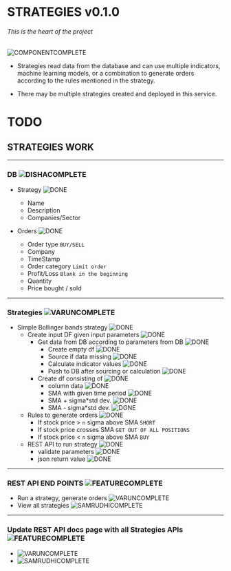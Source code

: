 # STRATEGIES v0.1.0

###### This is the heart of the project

![COMPONENTCOMPLETE]

* Strategies read data from the database and can use multiple indicators, machine learning models, or a combination to generate orders according to the rules mentioned in the strategy.

* There may be multiple strategies created and deployed in this service.


# TODO 

## STRATEGIES WORK

---

### DB ![DISHACOMPLETE]

- Strategy ![DONE]
	- Name
	- Description
	- Companies/Sector

- Orders ![DONE]
	- Order type `BUY/SELL`
	- Company
	- TimeStamp
	- Order category `Limit order`
	- Profit/Loss `Blank in the beginning`
	- Quantity
	- Price bought / sold

---

### Strategies ![VARUNCOMPLETE]

- Simple Bollinger bands strategy ![DONE]
  - Create input DF given input parameters ![DONE]
	- Get data from DB according to parameters from DB ![DONE]
		- Create empty df ![DONE]
		- Source if data missing ![DONE]
		- Calculate indicator values ![DONE]
		- Push to DB after sourcing or calculation ![DONE]
	- Create df consisting of ![DONE]
		- column data ![DONE]
		- SMA with given time period ![DONE]
		- SMA + sigma*std dev. ![DONE]
		- SMA - sigma*std dev. ![DONE]
  - Rules to generate orders ![DONE]
	- If stock price > `n` sigma above SMA `SHORT`
	- If stock price crosses SMA `GET OUT OF ALL POSITIONS`
	- If stock price < `n` sigma above SMA `BUY`
  - REST API to run strategy ![DONE]
  	- validate parameters ![DONE]
	- json return value ![DONE]

---

### REST API END POINTS ![FEATURECOMPLETE]

- Run a strategy, generate orders ![VARUNCOMPLETE]
- View all strategies ![SAMRUDHICOMPLETE]

---

### Update REST API docs page with all Strategies APIs ![FEATURECOMPLETE]
- ![VARUNCOMPLETE]
- ![SAMRUDHICOMPLETE]


[DONE]: https://img.shields.io/badge/DONE-brightgreen
[INCOMPLETE]: https://img.shields.io/badge/INCOMPLETE-red

[VARUNINCOMPLETE]: https://img.shields.io/badge/VARUN-INCOMPLETE-red
[VARUNCOMPLETE]: https://img.shields.io/badge/VARUN-COMPLETE-brightgreen

[DISHAINCOMPLETE]: https://img.shields.io/badge/DISHA-INCOMPLETE-red
[DISHACOMPLETE]: https://img.shields.io/badge/DISHA-COMPLETE-brightgreen

[SAMRUDHIINCOMPLETE]: https://img.shields.io/badge/SAMRUDHI-INCOMPLETE-red
[SAMRUDHICOMPLETE]: https://img.shields.io/badge/SAMRUDHI-COMPLETE-brightgreen

[HRITIKINCOMPLETE]: https://img.shields.io/badge/HRITIK-INCOMPLETE-red
[HRITIKCOMPLETE]: https://img.shields.io/badge/HRITIK-COMPLETE-brightgreen

[BUG]: https://img.shields.io/badge/BUG-red
[BUGFIXED]: https://img.shields.io/badge/BUG-FIXED-brightgreen

[FEATUREINCOMPLETE]: https://img.shields.io/badge/FEATURE-INCOMPLETE-red
[FEATURECOMPLETE]: https://img.shields.io/badge/FEATURE-COMPLETE-brightgreen

[COMPONENTINCOMPLETE]: https://img.shields.io/badge/COMPONENT-INCOMPLETE-red
[COMPONENTCOMPLETE]: https://img.shields.io/badge/COMPONENT-COMPLETE-brightgreen

[MEETINGINCOMPLETE]: https://img.shields.io/badge/MEETING-INCOMPLETE-red

[DOCINCOMPLETE]: https://img.shields.io/badge/DOC-INCOMPLETE-red
[DOCCOMPLETE]: https://img.shields.io/badge/DOC-COMPLETE-brightgreen
